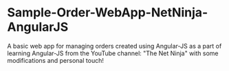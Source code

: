 # Sample-Order-WebApp-NetNinja-AngularJS
A basic web app for managing orders created using Angular-JS as a part of learning Angular-JS from the YouTube channel: "The Net Ninja" with some modifications and personal touch!
